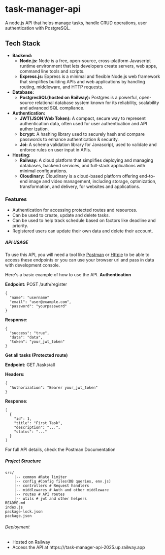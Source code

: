 # task-manager-api

A node.js API that helps manage tasks, handle CRUD operations, user authentication with PostgreSQL.

## Tech Stack

- **Backend:**
  - **Node.js:** Node is a free, open-source, cross-platform Javascript runtime environment that lets developers create servers, web apps, command line tools and scripts.
  - **Express.js:** Express is a minimal and flexible Node.js web framework that simplifies building APIs and web applications by handling routing, middleware, and HTTP requests.
- **Database:**
  - **PostgresSQL(hosted on Railway):** Postgres is a powerful, open-source relational database system known for its reliability, scalability and advanced SQL compliance.
- **Authentication:**
  - **JWT(JSON Web Token):** A compact, secure way to represent authentication data, often used for user authentication and API author ization.
  - **bcrypt:** A hashing library used to securely hash and compare passwords to enhance authentication & security.
  - **Joi:** A schema validation library for Javascript, used to validate and enforce rules on user input in APIs.
- **Hosting:**
  - **Railway:** A cloud platform that simplifies deploying and managing databases, backend services, and full-stack applications with minimal configurations.
  - **Cloudinary:** Cloudinary is a cloud-based platform offering end-to-end image and video management, including storage, optimization, transformation, and delivery, for websites and applications.

### Features

- Authentication for accessing protected routes and resources.
- Can be used to create, update and delete tasks.
- Can be used to help track schedule based on factors like deadline and priority.
- Registered users can update their own data and delete their account.

##### API USAGE

To use this API, you will need a tool like [Postman](https://www.postman.com/) or [Httpie](https://httpie.io/) to be able to access these endpoints or you can use your browser url and pass in data with development console.

Here's a basic example of how to use the API.
**Authentication**

**Endpoint:** POST /auth/register

```
{
  "name": "username"
  "email": "user@example.com",
  "password": "yourpassword"
}
```

**Response:**

```
{
  "success": "true",
  "data": "data",
  "token": "your_jwt_token"
}
```

**Get all tasks (Protected route)**

**Endpoint:** GET /tasks/all

**Headers:**

```
{
  "Authorization": "Bearer your_jwt_token"
}
```

**Response:**

```
[
  {
    "id": 1,
    "title": "First Task",
    "description": "...",
    "status": "..."
  }
]
```

For full API details, check the Postman Documentation

##### Project Structure

```
src/
    |-- common #Rate limiter
    |-- config #Config files(DB queries, env.js)
    |-- controllers # Request handlers
    |-- middlewares # Auth and other middleware
    |-- routes # API routes
    |-- utils # jwt and other helpers
README.md
index.js
package-lock.json
package.json
```

###### Deployment

- Hosted on Railway
- Access the API at https:///task-manager-api-2025.up.railway.app

